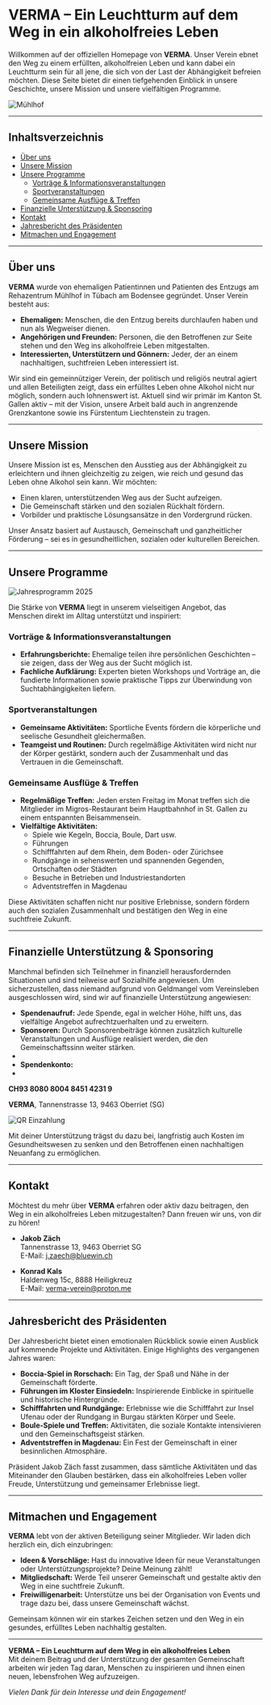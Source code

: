 # VERMA – Ein Leuchtturm auf dem Weg in ein alkoholfreies Leben

Willkommen auf der offiziellen Homepage von **VERMA**. Unser Verein ebnet den Weg zu einem erfüllten, alkoholfreien Leben und kann dabei ein Leuchtturm sein für all jene, die sich von der Last der Abhängigkeit befreien möchten. Diese Seite bietet dir einen tiefgehenden Einblick in unsere Geschichte, unsere Mission und unsere vielfältigen Programme.

![Mühlhof](img/muehlhof.jpg)

---

## Inhaltsverzeichnis

- [Über uns](#über-uns)
- [Unsere Mission](#unsere-mission)
- [Unsere Programme](#unsere-programme)
  - [Vorträge & Informationsveranstaltungen](#vorträge--informationsveranstaltungen)
  - [Sportveranstaltungen](#sportveranstaltungen)
  - [Gemeinsame Ausflüge & Treffen](#gemeinsame-ausflüge--treffen)
- [Finanzielle Unterstützung & Sponsoring](#finanzielle-unterstützung--sponsoring)
- [Kontakt](#kontakt)
- [Jahresbericht des Präsidenten](#jahresbericht-des-präsidenten)
- [Mitmachen und Engagement](#mitmachen-und-engagement)

---

## Über uns

**VERMA** wurde von ehemaligen Patientinnen und Patienten des Entzugs am Rehazentrum Mühlhof in Tübach am Bodensee gegründet. Unser Verein besteht aus:

- **Ehemaligen:** Menschen, die den Entzug bereits durchlaufen haben und nun als Wegweiser dienen.  
- **Angehörigen und Freunden:** Personen, die den Betroffenen zur Seite stehen und den Weg ins alkoholfreie Leben mitgestalten.  
- **Interessierten, Unterstützern und Gönnern:** Jeder, der an einem nachhaltigen, suchtfreien Leben interessiert ist.

Wir sind ein gemeinnütziger Verein, der politisch und religiös neutral agiert und allen Beteiligten zeigt, dass ein erfülltes Leben ohne Alkohol nicht nur möglich, sondern auch lohnenswert ist. Aktuell sind wir primär im Kanton St. Gallen aktiv – mit der Vision, unsere Arbeit bald auch in angrenzende Grenzkantone sowie ins Fürstentum Liechtenstein zu tragen.

---

## Unsere Mission

Unsere Mission ist es, Menschen den Ausstieg aus der Abhängigkeit zu erleichtern und ihnen gleichzeitig zu zeigen, wie reich und gesund das Leben ohne Alkohol sein kann. Wir möchten:
- Einen klaren, unterstützenden Weg aus der Sucht aufzeigen.
- Die Gemeinschaft stärken und den sozialen Rückhalt fördern.
- Vorbilder und praktische Lösungsansätze in den Vordergrund rücken.

Unser Ansatz basiert auf Austausch, Gemeinschaft und ganzheitlicher Förderung – sei es in gesundheitlichen, sozialen oder kulturellen Bereichen.

---

## Unsere Programme

![Jahresprogramm 2025](img/jahresprogramm_2025.jpg)


Die Stärke von **VERMA** liegt in unserem vielseitigen Angebot, das Menschen direkt im Alltag unterstützt und inspiriert:

### Vorträge & Informationsveranstaltungen

- **Erfahrungsberichte:** Ehemalige teilen ihre persönlichen Geschichten – sie zeigen, dass der Weg aus der Sucht möglich ist.  
- **Fachliche Aufklärung:** Experten bieten Workshops und Vorträge an, die fundierte Informationen sowie praktische Tipps zur Überwindung von Suchtabhängigkeiten liefern.

### Sportveranstaltungen

- **Gemeinsame Aktivitäten:** Sportliche Events fördern die körperliche und seelische Gesundheit gleichermaßen.  
- **Teamgeist und Routinen:** Durch regelmäßige Aktivitäten wird nicht nur der Körper gestärkt, sondern auch der Zusammenhalt und das Vertrauen in die Gemeinschaft.

### Gemeinsame Ausflüge & Treffen

- **Regelmäßige Treffen:** Jeden ersten Freitag im Monat treffen sich die Mitglieder im Migros-Restaurant beim Hauptbahnhof in St. Gallen zu einem entspannten Beisammensein.
- **Vielfältige Aktivitäten:**  
  - Spiele wie Kegeln, Boccia, Boule, Dart usw.  
  - Führungen 
  - Schifffahrten auf dem Rhein, dem Boden- oder Zürichsee
  - Rundgänge in sehenswerten und spannenden Gegenden, Ortschaften oder Städten 
  - Besuche in Betrieben und Industriestandorten
  - Adventstreffen in Magdenau

Diese Aktivitäten schaffen nicht nur positive Erlebnisse, sondern fördern auch den sozialen Zusammenhalt und bestätigen den Weg in eine suchtfreie Zukunft.

---

## Finanzielle Unterstützung & Sponsoring

Manchmal befinden sich Teilnehmer in finanziell herausfordernden Situationen und sind teilweise auf Sozialhilfe angewiesen. Um sicherzustellen, dass niemand aufgrund von Geldmangel vom Vereinsleben ausgeschlossen wird, sind wir auf finanzielle Unterstützung angewiesen:

- **Spendenaufruf:** Jede Spende, egal in welcher Höhe, hilft uns, das vielfältige Angebot aufrechtzuerhalten und zu erweitern.  
- **Sponsoren:** Durch Sponsorenbeiträge können zusätzlich kulturelle Veranstaltungen und Ausflüge realisiert werden, die den Gemeinschaftssinn weiter stärken.
- 
- **Spendenkonto:**
-   
**CH93 8080 8004 8451 4231 9**

**VERMA**,
Tannenstrasse 13,
9463 Oberriet (SG)

![QR Einzahlung](img/qr_code.jpg)


Mit deiner Unterstützung trägst du dazu bei, langfristig auch Kosten im Gesundheitswesen zu senken und den Betroffenen einen nachhaltigen Neuanfang zu ermöglichen.

---

## Kontakt

Möchtest du mehr über **VERMA** erfahren oder aktiv dazu beitragen, den Weg in ein alkoholfreies Leben mitzugestalten? Dann freuen wir uns, von dir zu hören!

- **Jakob Zäch**  
Tannenstrasse 13, 9463 Oberriet SG  
E-Mail: [j.zaech@bluewin.ch](mailto:j.zaech@bluewin.ch)

- **Konrad Kals**  
Haldenweg 15c, 8888 Heiligkreuz  
E-Mail: [verma-verein@proton.me](mailto:verma-verein@proton.me)

---

## Jahresbericht des Präsidenten

Der Jahresbericht bietet einen emotionalen Rückblick sowie einen Ausblick auf kommende Projekte und Aktivitäten. Einige Highlights des vergangenen Jahres waren:

- **Boccia-Spiel in Rorschach:** Ein Tag, der Spaß und Nähe in der Gemeinschaft förderte.
- **Führungen im Kloster Einsiedeln:** Inspirierende Einblicke in spirituelle und historische Hintergründe.
- **Schifffahrten und Rundgänge:** Erlebnisse wie die Schifffahrt zur Insel Ufenau oder der Rundgang in Burgau stärkten Körper und Seele.
- **Boule-Spiele und Treffen:** Aktivitäten, die soziale Kontakte intensivieren und den Gemeinschaftsgeist stärken.
- **Adventstreffen in Magdenau:** Ein Fest der Gemeinschaft in einer besinnlichen Atmosphäre.

Präsident Jakob Zäch fasst zusammen, dass sämtliche Aktivitäten und das Miteinander den Glauben bestärken, dass ein alkoholfreies Leben voller Freude, Unterstützung und gemeinsamer Erlebnisse liegt.

---

## Mitmachen und Engagement

**VERMA** lebt von der aktiven Beteiligung seiner Mitglieder. Wir laden dich herzlich ein, dich einzubringen:

- **Ideen & Vorschläge:** Hast du innovative Ideen für neue Veranstaltungen oder Unterstützungsprojekte? Deine Meinung zählt!
- **Mitgliedschaft:** Werde Teil unserer Gemeinschaft und gestalte aktiv den Weg in eine suchtfreie Zukunft.
- **Freiwilligenarbeit:** Unterstütze uns bei der Organisation von Events und trage dazu bei, dass unsere Gemeinschaft wächst.

Gemeinsam können wir ein starkes Zeichen setzen und den Weg in ein gesundes, erfülltes Leben nachhaltig gestalten.

---

**VERMA – Ein Leuchtturm auf dem Weg in ein alkoholfreies Leben**  
Mit deinem Beitrag und der Unterstützung der gesamten Gemeinschaft arbeiten wir jeden Tag daran, Menschen zu inspirieren und ihnen einen neuen, lebensfrohen Weg aufzuzeigen.

*Vielen Dank für dein Interesse und dein Engagement!*
